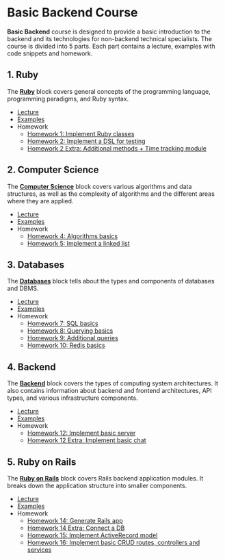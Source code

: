 # Basic Backend Course

**Basic Backend** course is designed to provide a basic introduction to the backend and its technologies for non-backend technical specialists. The course is divided into 5 parts. Each part contains a lecture, examples with code snippets and homework.

## 1. Ruby

The [**Ruby**](https://github.com/strange012/basic_backend/tree/master/1.%20Ruby) block covers general concepts of the programming language, programming paradigms, and Ruby syntax.

- [Lecture](https://github.com/strange012/basic_backend/blob/master/1.%20Ruby/lecture.pdf)
- [Examples](https://github.com/strange012/basic_backend/tree/master/1.%20Ruby/examples)
- Homework
  - [Homework 1: Implement Ruby classes](https://github.com/strange012/basic_backend/blob/master/1.%20Ruby/homework%201/task.md)
  - [Homework 2: Implement a DSL for testing](https://github.com/strange012/basic_backend/blob/master/1.%20Ruby/homework%202/task.md)
  - [Homework 2 Extra: Additional methods + Time tracking module](https://github.com/strange012/basic_backend/blob/master/1.%20Ruby/homework%202/extra.md)
## 2. Computer Science

The [**Computer Science**](https://github.com/strange012/basic_backend/tree/master/2.%20Computer%20Science) block covers various algorithms and data structures, as well as the complexity of algorithms and the different areas where they are applied.

- [Lecture](https://github.com/strange012/basic_backend/blob/master/2.%20Computer%20Science/lecture.pdf)
- [Examples](https://github.com/strange012/basic_backend/tree/master/2.%20Computer%20Science/examples)
- Homework
  - [Homework 4: Algorithms basics](https://github.com/strange012/basic_backend/blob/master/2.%20Computer%20Science/homework%204/task.md)
  - [Homework 5: Implement a linked list](https://github.com/strange012/basic_backend/blob/master/2.%20Computer%20Science/homework%205/task.md)

## 3. Databases

 The [**Databases**](https://github.com/strange012/basic_backend/tree/master/3.%20Databases) block tells about the types and components of databases and DBMS.
 
- [Lecture](https://github.com/strange012/basic_backend/blob/master/3.%20Databases/lecture.pdf)
- [Examples](https://github.com/strange012/basic_backend/tree/master/3.%20Databases/examples)
- Homework
  - [Homework 7: SQL basics](https://github.com/strange012/basic_backend/blob/master/3.%20Databases/homework%207/task.md)
  - [Homework 8: Querying basics](https://github.com/strange012/basic_backend/blob/master/3.%20Databases/homework%208/task.md)
  - [Homework 9: Additional queries](https://github.com/strange012/basic_backend/blob/master/3.%20Databases/homework%209/task.md)
  - [Homework 10: Redis basics](https://github.com/strange012/basic_backend/blob/master/3.%20Databases/homework%2010/task.md)

## 4. Backend

The [**Backend**](https://github.com/strange012/basic_backend/tree/master/4.%20Backend) block covers the types of computing system architectures. It also contains information about backend and frontend architectures, API types, and various infrastructure components.

- [Lecture](https://github.com/strange012/basic_backend/blob/master/4.%20Backend/lecture.pdf)
- [Examples](https://github.com/strange012/basic_backend/tree/master/4.%20Backend/examples)
- Homework
  - [Homework 12: Implement basic server](https://github.com/strange012/basic_backend/blob/master/4.%20Backend/homework%2012/task.md)
  - [Homework 12 Extra: Implement basic chat](https://github.com/strange012/basic_backend/blob/master/4.%20Backend/homework%2012/task.md)

## 5. Ruby on Rails

The [**Ruby on Rails**](https://github.com/strange012/basic_backend/tree/master/5.%20Ruby%20on%20Rails) block covers Rails backend application modules. It breaks down the application structure into smaller components.

- [Lecture](https://github.com/strange012/basic_backend/blob/master/5.%20Ruby%20on%20Rails/lecture.pdf)
- [Examples](https://github.com/strange012/basic_backend/tree/master/5.%20Ruby%20on%20Rails/examples)
- Homework
  - [Homework 14: Generate Rails app](https://github.com/strange012/basic_backend/blob/master/5.%20Ruby%20on%20Rails/homework%2014/task.md)
  - [Homework 14 Extra: Connect a DB](https://github.com/strange012/basic_backend/blob/master/5.%20Ruby%20on%20Rails/homework%2014/task.md)
  - [Homework 15: Implement ActiveRecord model](https://github.com/strange012/basic_backend/blob/master/5.%20Ruby%20on%20Rails/homework%2015/task.md)
  - [Homework 16: Implement basic CRUD routes, controllers and services](https://github.com/strange012/basic_backend/blob/master/5.%20Ruby%20on%20Rails/homework%2016/task.md)
